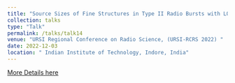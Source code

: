 ```yaml
---
title: "Source Sizes of Fine Structures in Type II Radio Bursts with LOFAR Interferometric Observations "
collection: talks
type: "Talk"
permalink: /talks/talk14
venue: "URSI Regional Conference on Radio Science, (URSI-RCRS 2022) "
date: 2022-12-03
location: " Indian Institute of Technology, Indore, India"
---
```


<a href="https://drive.google.com/file/d/1iXmE_4uYK9-qQ77EXJkfn4EZWCF8leG6/view">More Details here</a> 

